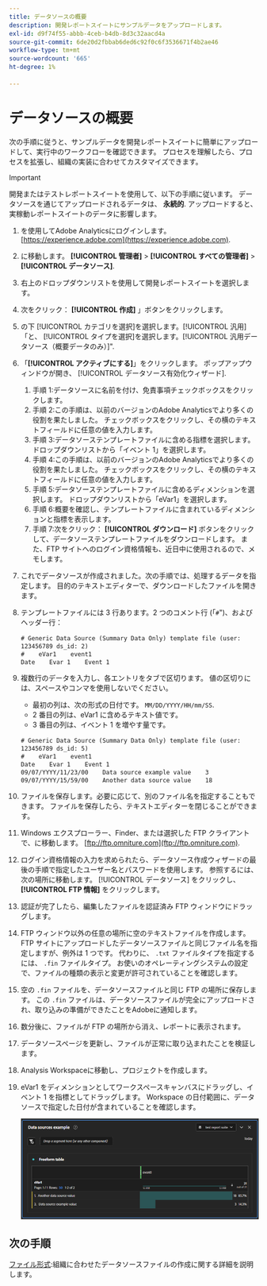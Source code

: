 ```yaml
---
title: データソースの概要
description: 開発レポートスイートにサンプルデータをアップロードします。
exl-id: d9f74f55-abbb-4ceb-b4db-8d3c32aacd4a
source-git-commit: 6de20d2fbbab6ded6c92f0c6f3536671f4b2ae46
workflow-type: tm+mt
source-wordcount: '665'
ht-degree: 1%

---
```


# データソースの概要

次の手順に従うと、サンプルデータを開発レポートスイートに簡単にアップロードして、実行中のワークフローを確認できます。 プロセスを理解したら、プロセスを拡張し、組織の実装に合わせてカスタマイズできます。

>[!IMPORTANT]
>
>開発またはテストレポートスイートを使用して、以下の手順に従います。 データソースを通じてアップロードされるデータは、 **永続的**. アップロードすると、実稼動レポートスイートのデータに影響します。

1. を使用してAdobe Analyticsにログインします。 [https://experience.adobe.com](https://experience.adobe.com).
1. に移動します。 **[!UICONTROL 管理者]** > **[!UICONTROL すべての管理者]** > **[!UICONTROL データソース]**.
1. 右上のドロップダウンリストを使用して開発レポートスイートを選択します。
1. 次をクリック： **[!UICONTROL 作成]** 」ボタンをクリックします。
1. の下 [!UICONTROL カテゴリを選択]を選択します。[!UICONTROL 汎用]「と、 [!UICONTROL タイプを選択]を選択します。[!UICONTROL 汎用データソース（概要データのみ）]&quot;.
1. 「**[!UICONTROL アクティブにする]**」をクリックします。
ポップアップウィンドウが開き、 [!UICONTROL データソース有効化ウィザード].
   1. 手順 1:データソースに名前を付け、免責事項チェックボックスをクリックします。
   1. 手順 2:この手順は、以前のバージョンのAdobe Analyticsでより多くの役割を果たしました。 チェックボックスをクリックし、その横のテキストフィールドに任意の値を入力します。
   1. 手順 3:データソーステンプレートファイルに含める指標を選択します。 ドロップダウンリストから「イベント 1」を選択します。
   1. 手順 4:この手順は、以前のバージョンのAdobe Analyticsでより多くの役割を果たしました。 チェックボックスをクリックし、その横のテキストフィールドに任意の値を入力します。
   1. 手順 5:データソーステンプレートファイルに含めるディメンションを選択します。 ドロップダウンリストから「eVar1」を選択します。
   1. 手順 6:概要を確認し、テンプレートファイルに含まれているディメンションと指標を表示します。
   1. 手順 7:次をクリック： **[!UICONTROL ダウンロード]** ボタンをクリックして、データソーステンプレートファイルをダウンロードします。 また、FTP サイトへのログイン資格情報も、近日中に使用されるので、メモします。
1. これでデータソースが作成されました。次の手順では、処理するデータを指定します。 目的のテキストエディターで、ダウンロードしたファイルを開きます。
1. テンプレートファイルには 3 行あります。2 つのコメント行 (「`#`&quot;)、およびヘッダー行：

   ```text
   # Generic Data Source (Summary Data Only) template file (user: 123456789 ds_id: 2)
   #    eVar1    event1
   Date    Evar 1    Event 1
   ```

1. 複数行のデータを入力し、各エントリをタブで区切ります。 値の区切りには、スペースやコンマを使用しないでください。
   * 最初の列は、次の形式の日付です。 `MM/DD/YYYY/HH/mm/SS`.
   * 2 番目の列は、eVar1 に含めるテキスト値です。
   * 3 番目の列は、イベント 1 を増やす量です。

   ```text
   # Generic Data Source (Summary Data Only) template file (user: 123456789 ds_id: 5)
   #    eVar1    event1
   Date    Evar 1    Event 1
   09/07/YYYY/11/23/00    Data source example value    3
   09/07/YYYY/15/59/00    Another data source value    18
   ```

1. ファイルを保存します。必要に応じて、別のファイル名を指定することもできます。 ファイルを保存したら、テキストエディターを閉じることができます。
1. Windows エクスプローラー、Finder、または選択した FTP クライアントで、に移動します。 [ftp://ftp.omniture.com](ftp://ftp.omniture.com).
1. ログイン資格情報の入力を求められたら、データソース作成ウィザードの最後の手順で指定したユーザー名とパスワードを使用します。 参照するには、次の場所に移動します。 [!UICONTROL データソース] をクリックし、 **[!UICONTROL FTP 情報]** をクリックします。
1. 認証が完了したら、編集したファイルを認証済み FTP ウィンドウにドラッグします。
1. FTP ウィンドウ以外の任意の場所に空のテキストファイルを作成します。 FTP サイトにアップロードしたデータソースファイルと同じファイル名を指定しますが、例外は 1 つです。 代わりに、 `.txt` ファイルタイプを指定するには、 `.fin` ファイルタイプ。 お使いのオペレーティングシステムの設定で、ファイルの種類の表示と変更が許可されていることを確認します。
1. 空の `.fin` ファイルを、データソースファイルと同じ FTP の場所に保存します。 この `.fin` ファイルは、データソースファイルが完全にアップロードされ、取り込みの準備ができたことをAdobeに通知します。
1. 数分後に、ファイルが FTP の場所から消え、レポートに表示されます。
1. データソースページを更新し、ファイルが正常に取り込まれたことを検証します。
1. Analysis Workspaceに移動し、プロジェクトを作成します。
1. eVar1 をディメンションとしてワークスペースキャンバスにドラッグし、イベント 1 を指標としてドラッグします。 Workspace の日付範囲に、データソースで指定した日付が含まれていることを確認します。

   ![サンプルレポート](assets/success-report.png)

## 次の手順

[ファイル形式](file-format.md):組織に合わせたデータソースファイルの作成に関する詳細を説明します。
